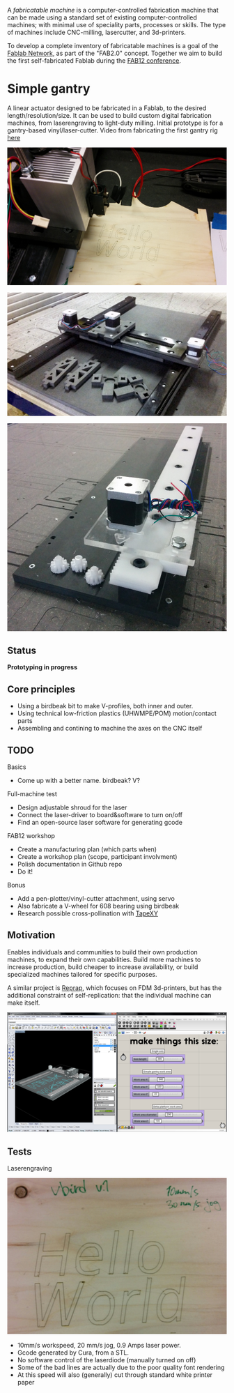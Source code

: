 
A *fabricatable machine* is a computer-controlled fabrication machine that can be made using a standard set of existing computer-controlled machines; with minimal use of speciality parts, processes or skills.
The type of machines include CNC-milling, lasercutter, and 3d-printers.

To develop a complete inventory of fabricatable machines is a goal of the [Fablab Network](http://fablabs.io/), as part of the "FAB2.0" concept. Together we aim to build the first self-fabricated Fablab during the [FAB12 conference](http://fab12.fabevent.org/).


# Simple gantry

A linear actuator designed to be fabricated in a Fablab, to the desired length/resolution/size.
It can be used to build custom digital fabrication machines, from laserengraving to light-duty milling.
Initial prototype is for a gantry-based vinyl/laser-cutter. Video from fabricating the first gantry rig [here](https://youtu.be/k9ujdUikcWI)

![Laserengraving using diode-laser](./simple-gantry/img/laserengraving.jpg)

![First gantry prototype fabricated on Shopbot](./simple-gantry/img/simple%20gantry%20640%20x%20320%20test.JPG)

![First prototype linear axis fabricated on Shopbot](./simple-gantry/img/simplegantry-firstaxis.jpg)

## Status

**Prototyping in progress**

## Core principles

* Using a birdbeak bit to make V-profiles, both inner and outer.
* Using technical low-friction plastics (UHWMPE/POM) motion/contact parts
* Assembling and contining to machine the axes on the CNC itself

## TODO

Basics

* Come up with a better name. birdbeak? V?

Full-machine test

* Design adjustable shroud for the laser
* Connect the laser-driver to board&software to turn on/off
* Find an open-source laser software for generating gcode

FAB12 workshop

* Create a manufacturing plan (which parts when)
* Create a workshop plan (scope, participant involvment)
* Polish documentation in Github repo
* Do it!

Bonus

* Add a pen-plotter/vinyl-cutter attachment, using servo
* Also fabricate a V-wheel for 608 bearing using birdbeak
* Research possible cross-pollination with [TapeXY](https://github.com/jonnor/projects/tree/master/reprapping#tapexy)


## Motivation

Enables individuals and communities to build their own production machines, to expand their own capabilities. Build more machines to increase production, build cheaper to increase availability, or build specialized machines tailored for specific purposes.

A similar project is [Reprap](http://reprap.org/), which focuses on FDM 3d-printers, but has the additional constraint of self-replication: that the individual machine can make itself.

![Machine builder interface](./simple-gantry/img/machine%20builder%20interface%20-%20simple%20gantry%20640%20x%20320.png)


## Tests

Laserengraving

![Laserengraving in plywood](./simple-gantry/img/laserengraving-helloworld.jpg)

* 10mm/s workspeed, 20 mm/s jog, 0.9 Amps laser power.
* Gcode generated by Cura, from a STL.
* No software control of the laserdiode (manually turned on off)
* Some of the bad lines are actually due to the poor quality font rendering
* At this speed will also (generally) cut through standard white printer paper


